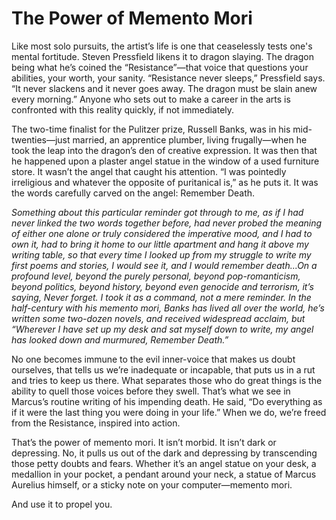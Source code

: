 # The Power of Memento Mori

Like most solo pursuits, the artist’s life is one that ceaselessly tests one's mental fortitude. Steven Pressfield likens it to dragon slaying. The dragon being what he’s coined the “Resistance”—that voice that questions your abilities, your worth, your sanity. “Resistance never sleeps,” Pressfield says. “It never slackens and it never goes away. The dragon must be slain anew every morning.” Anyone who sets out to make a career in the arts is confronted with this reality quickly, if not immediately.

The two-time finalist for the Pulitzer prize, Russell Banks, was in his mid-twenties—just married, an apprentice plumber, living frugally—when he took the leap into the dragon’s den of creative expression. It was then that he happened upon a plaster angel statue in the window of a used furniture store. It wasn’t the angel that caught his attention. “I was pointedly irreligious and whatever the opposite of puritanical is,” as he puts it. It was the words carefully carved on the angel: Remember Death.

_Something about this particular reminder got through to me, as if I had never linked the two words together before, had never probed the meaning of either one alone or truly considered the imperative mood, and I had to own it, had to bring it home to our little apartment and hang it above my writing table, so that every time I looked up from my struggle to write my first poems and stories, I would see it, and I would remember death...On a profound level, beyond the purely personal, beyond pop-romanticism, beyond politics, beyond history, beyond even genocide and terrorism, it’s saying, Never forget. I took it as a command, not a mere reminder.
In the half-century with his memento mori, Banks has lived all over the world, he’s written some two-dozen novels, and received widespread acclaim, but “Wherever I have set up my desk and sat myself down to write, my angel has looked down and murmured, Remember Death.”_

No one becomes immune to the evil inner-voice that makes us doubt ourselves, that tells us we’re inadequate or incapable, that puts us in a rut and tries to keep us there. What separates those who do great things is the ability to quell those voices before they swell. That’s what we see in Marcus’s routine writing of his impending death. He said, “Do everything as if it were the last thing you were doing in your life.” When we do, we’re freed from the Resistance, inspired into action.

That’s the power of memento mori. It isn’t morbid. It isn’t dark or depressing. No, it pulls us out of the dark and depressing by transcending those petty doubts and fears. Whether it’s an angel statue on your desk, a medallion in your pocket, a pendant around your neck, a statue of Marcus Aurelius himself, or a sticky note on your computer—memento mori.

And use it to propel you.
